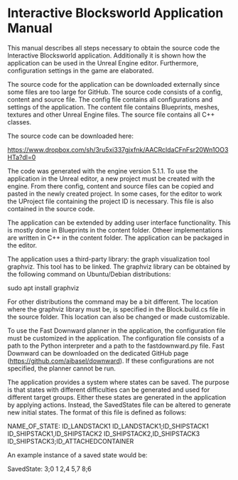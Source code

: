 # Interactive Blocksworld Application Manual

This manual describes all steps necessary to obtain the source code the Interactive Blocksworld application. Additionally it is shown how the application can be used in the Unreal Engine editor.
Furthermore, configuration settings in the game are elaborated.


The source code for the application can be downloaded externally since some files are too large for GitHub.
The source code consists of a config, content and source file. The config file contains all configurations and settings of the application.
The content file contains Blueprints, meshes, textures and other Unreal Engine files. The source file contains all C++ classes.

The source code can be downloaded here:

https://www.dropbox.com/sh/3ru5xi337gjxfnk/AACRcldaCFnFsr20Wn1OO3HTa?dl=0

The code was generated with the engine version 5.1.1. To use the application in the Unreal editor, a new project must be created with the engine.
From there config, content and source files can be copied and pasted in the newly created project. In some cases, for the editor to work the UProject file containing the project ID is necessary. This file is also contained in the source code.

The application can be extended by adding user interface functionality. This is mostly done in Blueprints in the content folder. Otheer implementations are written in C++ in the content folder.
The application can be packaged in the editor.

The application uses a third-party library: the graph visualization tool graphviz. This tool has to be linked. The graphviz library can be obtained by the following command on Ubuntu/Debian distributions:

sudo apt install graphviz

For other distributions the command may be a bit different. The location where the graphviz library must be, is specified in the Block.build.cs file in the source folder. This location can also be changed or made customizable.

To use the Fast Downward planner in the application, the configuration file must be customized in the application. The configuration file consists of a path to the Python interpreter and a path to the fastdownward.py file. Fast Downward can be downloaded on the dedicated GitHub page (https://github.com/aibasel/downward). If these configurations are not specified, the planner cannot be run.

The application provides a system where states can be saved. The purpose is that states with different difficulties can be generated and used for different target groups. Either these states are generated in the application by applying actions. Instead, the SavedStates file can be altered to generate new initial states. The format of this file is defined as follows:

NAME_OF_STATE: ID_LANDSTACK1 ID_LANDSTACK1;ID_SHIPSTACK1 ID_SHIPSTACK1,ID_SHIPSTACK2 ID_SHIPSTACK2,ID_SHIPSTACK3 ID_SHIPSTACK3;ID_ATTACHEDCONTAINER

An example instance of a saved state would be:

SavedState: 3;0 1 2,4 5,7 8;6
